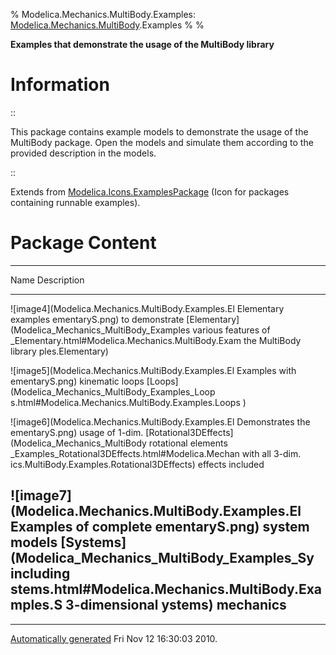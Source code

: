 % Modelica.Mechanics.MultiBody.Examples:
  [Modelica.Mechanics.MultiBody](Modelica_Mechanics_MultiBody.html#Modelica.Mechanics.MultiBody).Examples
% 
% 

**Examples that demonstrate the usage of the MultiBody library**

Information
===========

::

This package contains example models to demonstrate the usage of the
MultiBody package. Open the models and simulate them according to the
provided description in the models.

::

Extends from
[Modelica.Icons.ExamplesPackage](Modelica_Icons_ExamplesPackage.html#Modelica.Icons.ExamplesPackage)
(Icon for packages containing runnable examples).

Package Content
===============

  ------------------------------------------------------------------------
  Name                                               Description
  -------------------------------------------------- ---------------------
  ![image4](Modelica.Mechanics.MultiBody.Examples.El Elementary examples
  ementaryS.png)                                     to demonstrate
  [Elementary](Modelica_Mechanics_MultiBody_Examples various features of
  _Elementary.html#Modelica.Mechanics.MultiBody.Exam the MultiBody library
  ples.Elementary)                                   

  ![image5](Modelica.Mechanics.MultiBody.Examples.El Examples with
  ementaryS.png)                                     kinematic loops
  [Loops](Modelica_Mechanics_MultiBody_Examples_Loop 
  s.html#Modelica.Mechanics.MultiBody.Examples.Loops 
  )                                                  

  ![image6](Modelica.Mechanics.MultiBody.Examples.El Demonstrates the
  ementaryS.png)                                     usage of 1-dim.
  [Rotational3DEffects](Modelica_Mechanics_MultiBody rotational elements
  _Examples_Rotational3DEffects.html#Modelica.Mechan with all 3-dim.
  ics.MultiBody.Examples.Rotational3DEffects)        effects included

  ![image7](Modelica.Mechanics.MultiBody.Examples.El Examples of complete
  ementaryS.png)                                     system models
  [Systems](Modelica_Mechanics_MultiBody_Examples_Sy including
  stems.html#Modelica.Mechanics.MultiBody.Examples.S 3-dimensional
  ystems)                                            mechanics
  ------------------------------------------------------------------------

* * * * *

[Automatically generated](http://www.3ds.com/) Fri Nov 12 16:30:03 2010.
